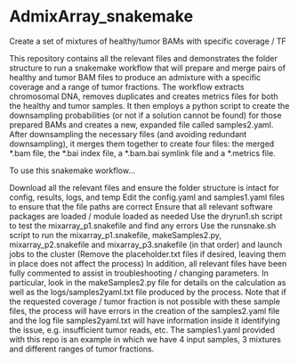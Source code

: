 # AdmixArray_snakemake

Create a set of mixtures of healthy/tumor BAMs with specific coverage / TF

This repository contains all the relevant files and demonstrates the folder structure to run a snakemake workflow that will prepare and merge  pairs of healthy and tumor BAM files to produce an admixture with a specific coverage and a range of tumor fractions. The workflow extracts chromosomal DNA, removes duplicates and creates metrics files for both the healthy and tumor samples. It then employs a python script to create the downsampling probabilities (or not if a solution cannot be found) for those prepared BAMs and creates a new, expanded file called samples2.yaml. After downsampling the necessary files (and avoiding redundant downsampling), it merges them together to create four files: the merged *.bam file, the *.bai index file, a *.bam.bai symlink file and a *.metrics file.

To use this snakemake workflow...

Download all the relevant files and ensure the folder structure is intact for config, results, logs, and temp
Edit the config.yaml and samples1.yaml files to ensure that the file paths are correct
Ensure that all relevant software packages are loaded / module loaded as needed
Use the dryrun1.sh script to test the mixarray_p1.snakefile and find any errors
Use the runsnake.sh script to run the mixarray_p1.snakefile, makeSamples2.py, mixarray_p2.snakefile and mixarray_p3.snakefile (in that order) and launch jobs to the cluster
(Remove the placeholder.txt files if desired, leaving them in place does not affect the process)
In addition, all relevant files have been fully commented to assist in troubleshooting / changing parameters. In particular, look in the makeSamples2.py file for details on the calculation as well as the logs/samples2yaml.txt file produced by the process. Note that if the requested coverage / tumor fraction is not possible with these sample files, the process will have errors in the creation of the samples2.yaml file and the log file samples2yaml.txt will have information inside it identifying the issue, e.g. insufficient tumor reads, etc.
The samples1.yaml provided with this repo is an example in which we have 4 input samples, 3 mixtures and different ranges of tumor fractions.
